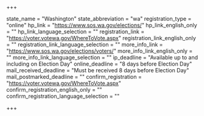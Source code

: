 +++

state_name = "Washington"
state_abbreviation = "wa"
registration_type = "online"
hp_link = "https://www.sos.wa.gov/elections/"
hp_link_english_only = ""
hp_link_language_selection = ""
registration_link = "https://voter.votewa.gov/WhereToVote.aspx"
registration_link_english_only = ""
registration_link_language_selection = ""
more_info_link = "https://www.sos.wa.gov/elections/voters/"
more_info_link_english_only = ""
more_info_link_language_selection = ""
ip_deadline = "Available up to and including on Election Day"
online_deadline = "8 days before Election Day"
mail_received_deadline = "Must be received 8 days before Election Day"
mail_postmarked_deadline = ""
confirm_registration = "https://voter.votewa.gov/WhereToVote.aspx"
confirm_registration_english_only = ""
confirm_registration_language_selection = ""

+++